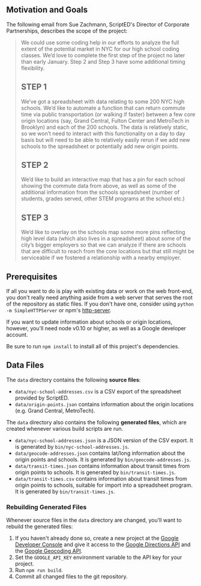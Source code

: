## Motivation and Goals

The following email from Sue Zachmann, ScriptED's Director of Corporate
Partnerships, describes the scope of the project:

> We could use some coding help in our efforts to analyze the full extent
> of the potential market in NYC for our high school coding classes. We’d
> love to complete the first step of the project no later than early
> January. Step 2 and Step 3 have some additional timing flexibility.
>
> ## STEP 1
> 
> We’ve got a spreadsheet with data relating to some 200 NYC high schools.
> We’d like to automate a function that can return commute time via public
> transportation (or walking if faster) between a few core origin locations
> (say, Grand Central, Fulton Center and MetroTech in Brooklyn) and each of
> the 200 schools. The data is relatively static, so we won’t need to
> interact with this functionality on a day to day basis but will need to
> be able to relatively easily rerun if we add new schools to the
> spreadsheet or potentially add new origin points. 
> 
> ## STEP 2
>
> We’d like to build an interactive map that has a pin for each school
> showing the commute data from above, as well as some of the additional
> information from the schools spreadsheet (number of students, grades
> served, other STEM programs at the school etc.)
>
> ## STEP 3
>
> We’d like to overlay on the schools map some more pins reflecting high
> level data (which also lives in a spreadsheet) about some of the
> city’s bigger employers so that we can analyze if there are schools
> that are difficult to reach from the core locations but that still
> might be serviceable if we fostered a relationship with a nearby employer.

## Prerequisites

If all you want to do is play with existing data or work on the
web front-end, you don't really need anything aside from a web server
that serves the root of the repository as static files. If you don't
have one, consider using `python -m SimpleHTTPServer` or npm's
[http-server][].

If you want to update information about schools or origin locations,
however, you'll need node v0.10 or higher, as well as a Google developer
account.

Be sure to run `npm install` to install all of this project's dependencies.

## Data Files

The `data` directory contains the following **source files**:

* `data/nyc-school-addresses.csv` is a CSV export of the spreadsheet 
  provided by ScriptED.
* `data/origin-points.json` contains information about the origin locations
  (e.g. Grand Central, MetroTech).

The `data` directory also contains the following **generated files**,
which are created whenever various build scripts are run.

* `data/nyc-school-addresses.json` is a JSON version of the CSV export.
  It is generated by `bin/nyc-school-addresses.js`.
* `data/geocode-addresses.json` contains lat/long information about the
  origin points and schools. It is generated by `bin/geocode-addresses.js`.
* `data/transit-times.json` contains information about transit times from
  origin points to schools. It is generated by `bin/transit-times.js`.
* `data/transit-times.csv` contains information about transit times from
  origin points to schools, suitable for import into a spreadsheet
  program. It is generated by `bin/transit-times.js`.

### Rebuilding Generated Files

Whenever source files in the `data` directory are changed, you'll want
to rebuild the generated files:

1. If you haven't already done so, create a new project at the
   [Google Developer Console][] and give it access to the
   [Google Directions API][] and the [Google Geocoding API][].
2. Set the `GOOGLE_API_KEY` environment variable to the API key for your
   project.
3. Run `npm run build`.
4. Commit all changed files to the git repository.

<!-- Links -->

  [http-server]: https://www.npmjs.com/package/http-server
  [Google Developer Console]: https://code.google.com/apis/console/
  [Google Directions API]: https://developers.google.com/maps/documentation/directions/
  [Google Geocoding API]: https://developers.google.com/maps/documentation/geocoding/
